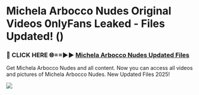 # Michela Arbocco Nudes Original Videos 0nlyFans Leaked - Files Updated! ()

<h3>🔴 CLICK HERE 🌐==►► <a href="https://tinyurl.com/2p9ay9w9" rel="nofollow">Michela Arbocco Nudes Updated Files</a></h3>

Get Michela Arbocco Nudes and all content. Now you can access all videos and pictures of Michela Arbocco Nudes. New Updated Files 2025!

[![](https://i.imgur.com/KQgVmj3.gif)](https://tinyurl.com/2p9ay9w9)
